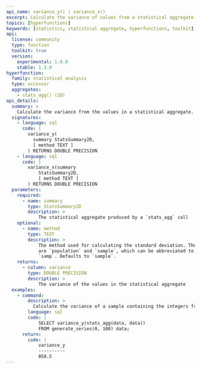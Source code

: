 ```yaml
---
api_name: variance_y() | variance_x()
excerpt: Calculate the variance of values from a statistical aggregate
topics: [hyperfunctions]
keywords: [statistics, statistical aggregate, hyperfunctions, toolkit]
api:
  license: community
  type: function
  toolkit: true
  version:
    experimental: 1.0.0
    stable: 1.3.0
hyperfunction:
  family: statistical analysis
  type: accessor
  aggregates:
    - stats_agg() (2D)
api_details:
  summary: >
    Calculate the variance from the values in a statistical aggregate.
  signatures:
    - language: sql
      code: |
        variance_y(
          summary StatsSummary2D,
          [ method TEXT ]
        ) RETURNS DOUBLE PRECISION
    - language: sql
      code: |
        variance_x(summary
            StatsSummary2D,
            [ method TEXT ]
        ) RETURNS DOUBLE PRECISION
  parameters:
    required:
      - name: summary
        type: StatsSummary2D
        description: >
            The statistical aggregate produced by a `stats_agg` call
    optional:
      - name: method
        type: TEXT
        description: >
            The method used for calculating the standard deviation. The two options
            are `population` and `sample`, which can be abbreviated to `pop` or
            `samp`. Defaults to `sample`.
    returns:
      - column: variance
        type: DOUBLE PRECISION
        description: >
            The variance of the values in the statistical aggregate
  examples:
    - command:
        description: >
          Calculate the variance of a sample containing the integers from 0 to 100.
        language: sql
        code: |
            SELECT variance_y(stats_agg(data, data))
            FROM generate_series(0, 100) data;
      return:
        code: |
            variance_y
            ----------
            858.5
---
```


